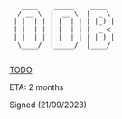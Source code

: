 ```
   ____    _____    ____  
  / __ \  |  __ \  |  _ \ 
 | |  | | | |  | | | |_) |
 | |  | | | |  | | |  _ < 
 | |__| | | |__| | | |_) |
  \____/  |_____/  |____/
                
```
[TODO](TODO.md)


ETA: 2 months

Signed (21/09/2023)
